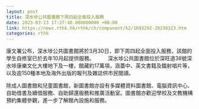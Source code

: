 ```yaml
---
layout: post
title: 深水埗公共圖書館下周四起全面投入服務
date: 2023-03-23 17:27:48.000000000 +08:00
link: https://news.rthk.hk/rthk/ch/component/k2/1693292-20230323.htm
categories: rthk
---
```


康文署公布，深水埗公共圖書館將於3月30日，即下周四起全面投入服務，該館的學生自修室已於去年10月起提供服務。
　　 
深水埗公共圖書館位於深旺道38號深水埗康樂文化大樓地下及一樓，館藏約17萬項，涵蓋中、英文書籍及鐳射唱片等，以及逾150種本地及海外出版的報刊及雜誌供市民閱讀。

除成人圖書館和兒童圖書館，新圖書館亦設有多媒體資料圖書館、電腦資訊中心、自助借書及續借服務、自助歸還服務和推廣活動室。圖書館亦歡迎學校及文教機構預約集體參觀，進一步了解館內設施和服務。　　 
 



　
